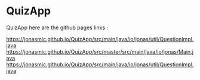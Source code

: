 # QuizApp
QuizApp
here are the github pages links :

https://jonasmic.github.io/QuizApp/src/main/java/io/jonas/util/QuestionImpl.java
https://jonasmic.github.io/QuizApp/src/master/src/main/java/io/jonas/Main.java
https://jonasmic.github.io/QuizApp/src/main/java/io/jonas/util/QuestionImpl.java

